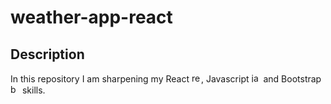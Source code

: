 # weather-app-react

## Description
In this repository I am sharpening my React <img src="https://upload.wikimedia.org/wikipedia/commons/a/a7/React-icon.svg" alt="react" width="15"/>, Javascript <img src="https://upload.wikimedia.org/wikipedia/commons/9/99/Unofficial_JavaScript_logo_2.svg" alt="javascript" width="15"/> and Bootstrap <img src="https://getbootstrap.com/docs/5.3/assets/brand/bootstrap-logo-shadow.png" alt="bootstrap" width="15"/> skills.

